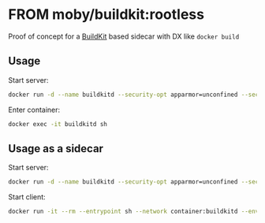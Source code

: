# FROM moby/buildkit:rootless

Proof of concept for a [BuildKit](https://github.com/moby/buildkit) based sidecar with DX like `docker build`

## Usage

Start server:

```bash
docker run -d --name buildkitd --security-opt apparmor=unconfined --security-opt seccomp=unconfined nicholasdille/buildkit:rootless
```

Enter container:

```bash
docker exec -it buildkitd sh
```

## Usage as a sidecar

Start server:

```bash
docker run -d --name buildkitd --security-opt apparmor=unconfined --security-opt seccomp=unconfined nicholasdille/buildkit:rootless
```

Start client:

```bash
docker run -it --rm --entrypoint sh --network container:buildkitd --env BUILDKIT_HOST=tcp://127.0.0.1:1248 nicholasdille/buildkit:rootless
```
